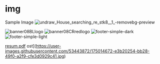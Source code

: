 # img
Sample Image
![undraw_House_searching_re_stk8__1_-removebg-preview](https://user-images.githubusercontent.com/53443872/123057669-b3c76600-d425-11eb-9835-ab4e76cf4897.png)

![banner08BLlogo](https://user-images.githubusercontent.com/53443872/134805917-7901e6e4-83c5-4f18-bf0a-1385ca448f8c.png)
![banner08CRredlogo](https://user-images.githubusercontent.com/53443872/134805920-94ef8869-3d0b-4953-afbd-3ce2eb018c27.png)
![footer-simple-dark](https://user-images.githubusercontent.com/53443872/134805927-b84008e5-8ae1-41c8-8155-b6f6bf8f5832.png)
![footer-simple-light](https://user-images.githubusercontent.com/53443872/134805932-5837dde0-87a2-4f28-8bbb-de9e49465933.png)

[resum.pdf](https://github.com/aman-raza/img/files/8565782/resum.pdf)
ost](https://user-images.githubusercontent.com/53443872/175014672-e3b20254-bb28-49f0-a2f9-cfe3d0929c41.jpg)

